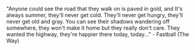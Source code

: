 "Anyone could see the road that they walk on is paved in gold, and It's always summer, they'll never get cold.
 They'll never get hungry, they'll never get old and gray.
 You can see their shadows wandering off somewhere, they won't make it home but they really don't care.
 They wanted the highway, they're happier there today, today..."
	 - Fastball (The Way) 